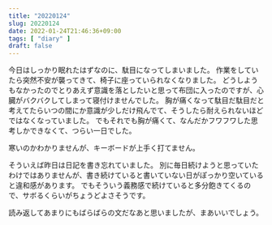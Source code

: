 ```yaml
---
title: "20220124"
slug: 20220124
date: 2022-01-24T21:46:36+09:00
tags: [ "diary" ]
draft: false
---
```


今日はしっかり眠れたはずなのに、駄目になってしまいました。
作業をしていたら突然不安が襲ってきて、椅子に座っていられなくなりました。
どうしようもなかったのでとりあえず意識を落としたいと思って布団に入ったのですが、心臓がバクバクしてしまって寝付けませんでした。
胸が痛くなって駄目だ駄目だと考えてたらいつの間にか意識が少しだけ飛んでて、そうしたら耐えられないほどではなくなっていました。
でもそれでも胸が痛くて、なんだかフワフワした思考しかできなくて、つらい一日でした。

寒いのかわかりませんが、キーボードが上手く打てません。

そういえば昨日は日記を書き忘れていました。
別に毎日続けようと思っていたわけではありませんが、書き続けていると書いていない日がぽっかり空いていると違和感があります。
でもそういう義務感で続けていると多分飽きてくるので、サボるくらいがちょうどよさそうです。

読み返してあまりにもばらばらの文だなあと思いましたが、まあいいでしょう。